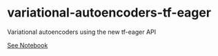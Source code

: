 # variational-autoencoders-tf-eager
Variational autoencoders using the new tf-eager API

[See Notebook](VAEs.ipynb)
